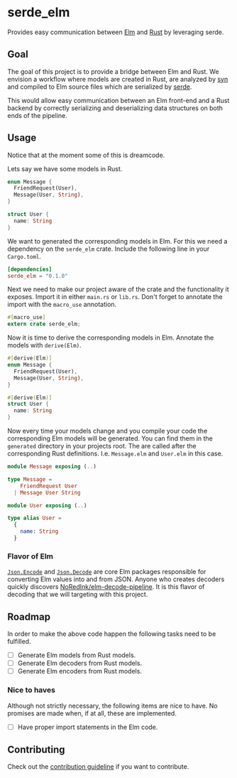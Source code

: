 # serde_elm
Provides easy communication between [Elm][elm] and [Rust][rust] by leveraging serde.

## Goal
The goal of this project is to provide a bridge between Elm and Rust. We
envision a workflow where models are created in Rust, are analyzed by [syn][]
and compiled to Elm source files which are serialized by [serde][]. 

This would allow easy communication between an Elm front-end and a Rust backend
by correctly serializing and deserializing data structures on both ends of the
pipeline. 

## Usage
Notice that at the moment some of this is dreamcode.

Lets say we have some models in Rust.

```rust
enum Message {
  FriendRequest(User),
  Message(User, String),
}

struct User {
  name: String
}
```

We want to generated the corresponding models in Elm. For this we need a
dependency on the `serde_elm` crate. Include the following line in your
`Cargo.toml`. 

```toml
[dependencies]
serde_elm = "0.1.0"
```

Next we need to make our project aware of the crate and the functionality it
exposes. Import it in either `main.rs` or `lib.rs`. Don't forget to annotate the
import with the `macro_use` annotation. 

```rust
#[macro_use]
extern crate serde_elm;
```

Now it is time to derive the corresponding models in Elm. Annotate the models
with `derive(Elm)`. 

```rust
#[derive(Elm)]
enum Message {
  FriendRequest(User),
  Message(User, String),
}

#[derive(Elm)]
struct User {
  name: String
}
```

Now every time your models change and you compile your code the corresponding
Elm models will be generated. You can find them in the `generated` directory in
your projects root. The are called after the corresponding Rust definitions.
I.e. `Message.elm` and `User.elm` in this case. 

```elm
module Message exposing (..)

type Message =
    FriendRequest User
  | Message User String
```

```elm
module User exposing (..)

type alias User = 
  {
    name: String
  }
```

### Flavor of Elm
[`Json.Encode`][elm-encode] and [`Json.Decode`][elm-decode] are core Elm
packages responsible for converting Elm values into and from JSON. Anyone who
creates decoders quickly discovers
[NoRedInk/elm-decode-pipeline][elm-decode-pipeline]. It is this flavor of
decoding that we will targeting with this project. 

## Roadmap
In order to make the above code happen the following tasks need to be fulfilled.

* [ ] Generate Elm models from Rust models.
* [ ] Generate Elm decoders from Rust models.
* [ ] Generate Elm encoders from Rust models.

### Nice to haves
Although not strictly necessary, the following items are nice to have. No
promises are made when, if at all, these are implemented.

* [ ] Have proper import statements in the Elm code. 

## Contributing
Check out the [contribution guideline][contributing] if you want to contribute.

[elm]: http://elm-lang.org/
[rust]: https://www.rust-lang.org/en-US/
[syn]: https://github.com/dtolnay/syn
[serde]: https://serde.rs/
[contributing]: https://github.com/mijnadres/serde_elm/blob/master/CONTRIBUTING.md
[elm-encode]: http://package.elm-lang.org/packages/elm-lang/core/5.1.1/Json-Encode
[elm-decode]: http://package.elm-lang.org/packages/elm-lang/core/5.1.1/Json-Decode
[elm-decode-pipeline]: http://package.elm-lang.org/packages/NoRedInk/elm-decode-pipeline/3.0.0
